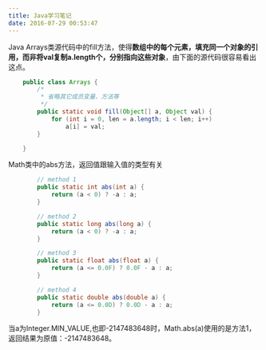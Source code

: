 ```yaml
---
title: Java学习笔记
date: 2016-07-29 00:53:47
---
```




Java Arrays类源代码中的fill方法，使得**数组中的每个元素，填充同一个对象的引用，而非将val复制a.length个，分别指向这些对象**，由下面的源代码很容易看出这点。

```java
    public class Arrays {
        /*
         * 省略其它成员变量、方法等
         */
        public static void fill(Object[] a, Object val) {
            for (int i = 0, len = a.length; i < len; i++)
                a[i] = val;
        }

    }
```

Math类中的abs方法，返回值跟输入值的类型有关

```java
        // method 1
        public static int abs(int a) {
            return (a < 0) ? -a : a;
        }

        // method 2
        public static long abs(long a) {
            return (a < 0) ? -a : a;
        }

        // method 3
        public static float abs(float a) {
            return (a <= 0.0F) ? 0.0F - a : a;
        }

        // method 4
        public static double abs(double a) {
            return (a <= 0.0D) ? 0.0D - a : a;
        }
```

当a为Integer.MIN_VALUE,也即-2147483648时，Math.abs(a)使用的是方法1，返回结果为原值：-2147483648。
